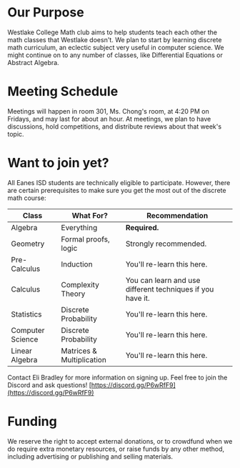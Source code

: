 # Our Purpose

Westlake College Math club aims to help students teach each other the math classes that Westlake doesn't. We plan to start by learning discrete math curriculum, an eclectic subject very useful in computer science. We might continue on to any number of classes, like Differential Equations or Abstract Algebra.

# Meeting Schedule

Meetings will happen in room 301, Ms. Chong's room, at 4:20 PM on Fridays, and may last for about an hour. At meetings, we plan to have discussions, hold competitions, and distribute reviews about that week's topic.

# Want to join yet?

All Eanes ISD students are technically eligible to participate. However, there are certain prerequisites to make sure you get the most out of the discrete math course:

| Class             | What For?                  | Recommendation                                              |
| ----------------- | -------------------------- | ----------------------------------------------------------- |
| Algebra           | Everything                 | **Required.**                                               |
| Geometry          | Formal proofs, logic       | Strongly recommended.                                       |
| Pre-Calculus      | Induction                  | You'll re-learn this here.                                  |
| Calculus          | Complexity Theory          | You can learn and use different techniques if you have it.  |
| Statistics        | Discrete Probability       | You'll re-learn this here.                                  |
| Computer Science  | Discrete Probability       | You'll re-learn this here.                                  |
| Linear Algebra    | Matrices & Multiplication  | You'll re-learn this here.                                  |

Contact Eli Bradley for more information on signing up. Feel free to join the Discord and ask questions! [https://discord.gg/P6wRfF9](https://discord.gg/P6wRfF9)

# Funding

We reserve the right to accept external donations, or to crowdfund when we do require extra monetary resources, or raise funds by any other method, including advertising or publishing and selling materials.
